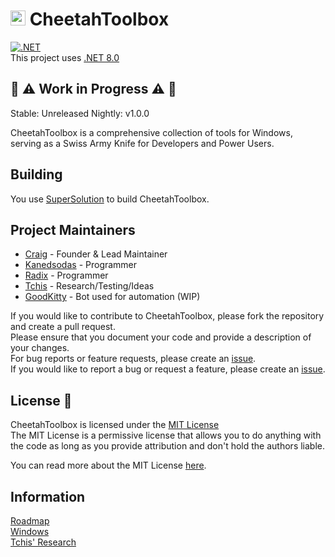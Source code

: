 # <a href="http://github.com/CraigCraig"><img src="favicon.ico" width=24 height=24 /><a/> CheetahToolbox
[![.NET](https://github.com/CraigCraig/CheetahToolbox/actions/workflows/release.yml/badge.svg)](https://github.com/CraigCraig/CheetahToolbox/actions/workflows/release.yml)<br>
This project uses [.NET 8.0](https://dotnet.microsoft.com/download/dotnet/8.0)

## 👷 ⚠️ Work in Progress ⚠️ 👷

Stable: Unreleased
Nightly: v1.0.0

CheetahToolbox is a comprehensive collection of tools for Windows, serving as a Swiss Army Knife for Developers and Power Users.<br>

## Building

You use [SuperSolution](https://github.com/CraigCraig/SuperSolution) to build CheetahToolbox.<br>

## Project Maintainers
- [Craig](https://github.com/CraigCraig) - Founder & Lead Maintainer
- [Kanedsodas](https://github.com/Kanedsodas) - Programmer
- [Radix](https://github.com/RADIXTheProto) - Programmer
- [Tchis](https://github.com/Tchisz) - Research/Testing/Ideas
- [GoodKitty](https://github.com/GoodKittyBot) - Bot used for automation (WIP)

If you would like to contribute to CheetahToolbox, please fork the repository and create a pull request.<br>
Please ensure that you document your code and provide a description of your changes.<br>
For bug reports or feature requests, please create an [issue](https://github.com/CraigCraig/CheetahToolbox/issues/new).<br>
If you would like to report a bug or request a feature, please create an [issue](https://github.com/CraigCraig/CheetahToolbox/issues/new).<br>
## License :book:
CheetahToolbox is licensed under the [MIT License](LICENSE.md)<br>
The MIT License is a permissive license that allows you to do anything with the code as long as you provide attribution and don't hold the authors liable.<br>

You can read more about the MIT License [here](https://choosealicense.com/licenses/mit/).

## Information

[Roadmap](Information\Roadmap.md)<br>
[Windows](Information\Windows.md)<br>
[Tchis' Research](Information\Tchis-Research.md)
